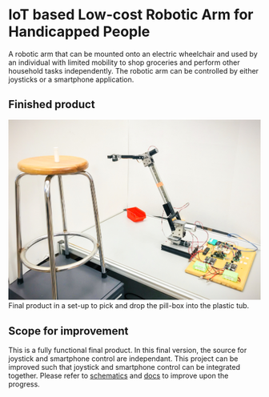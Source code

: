 # IoT based Low-cost Robotic Arm for Handicapped People
A robotic arm that can be mounted onto an electric wheelchair and used by an individual with limited mobility to shop groceries and perform other household tasks independently. The robotic arm can be controlled by either joysticks or a smartphone application.
## Finished product
![Final product](docs/arm_pose.JPG?raw=true "Final product")
Final product in a set-up to pick and drop the pill-box into the plastic tub.

## Scope for improvement
This is a fully functional final product. In this final version, the source for joystick and smartphone control are independant. This project can be improved such that joystick and smartphone control can be integrated together. Please refer to [schematics](/schematics) and [docs](/docs) to improve upon the progress.
